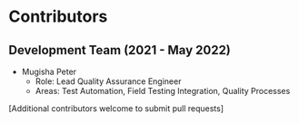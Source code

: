 # Contributors

## Development Team (2021 - May 2022)

* Mugisha Peter
  - Role: Lead Quality Assurance Engineer
  - Areas: Test Automation, Field Testing Integration, Quality Processes

[Additional contributors welcome to submit pull requests]
